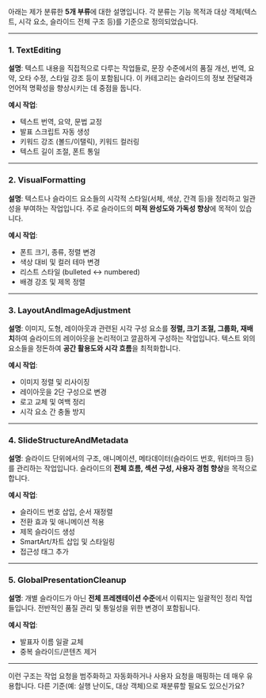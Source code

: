 아래는 제가 분류한 **5개 부류**에 대한 설명입니다. 각 분류는 기능 목적과 대상 객체(텍스트, 시각 요소, 슬라이드 전체 구조 등)를 기준으로 정의되었습니다.

---

### 1. **TextEditing**

**설명**:
텍스트 내용을 직접적으로 다루는 작업들로, 문장 수준에서의 품질 개선, 번역, 요약, 오타 수정, 스타일 강조 등이 포함됩니다. 이 카테고리는 슬라이드의 정보 전달력과 언어적 명확성을 향상시키는 데 중점을 둡니다.

**예시 작업**:

* 텍스트 번역, 요약, 문법 교정
* 발표 스크립트 자동 생성
* 키워드 강조 (볼드/이탤릭), 키워드 컬러링
* 텍스트 길이 조절, 폰트 통일

---

### 2. **VisualFormatting**

**설명**:
텍스트나 슬라이드 요소들의 시각적 스타일(서체, 색상, 간격 등)을 정리하고 일관성을 부여하는 작업입니다. 주로 슬라이드의 **미적 완성도와 가독성 향상**에 목적이 있습니다.

**예시 작업**:

* 폰트 크기, 종류, 정렬 변경
* 색상 대비 및 컬러 테마 변경
* 리스트 스타일 (bulleted ↔ numbered)
* 배경 강조 및 제목 정렬

---

### 3. **LayoutAndImageAdjustment**

**설명**:
이미지, 도형, 레이아웃과 관련된 시각 구성 요소를 **정렬, 크기 조절, 그룹화, 재배치**하여 슬라이드의 레이아웃을 논리적이고 깔끔하게 구성하는 작업입니다. 텍스트 외의 요소들을 정돈하여 **공간 활용도와 시각 흐름**을 최적화합니다.

**예시 작업**:

* 이미지 정렬 및 리사이징
* 레이아웃을 2단 구성으로 변경
* 로고 교체 및 여백 정리
* 시각 요소 간 충돌 방지

---

### 4. **SlideStructureAndMetadata**

**설명**:
슬라이드 단위에서의 구조, 애니메이션, 메타데이터(슬라이드 번호, 워터마크 등)를 관리하는 작업입니다. 슬라이드의 **전체 흐름, 섹션 구성, 사용자 경험 향상**을 목적으로 합니다.

**예시 작업**:

* 슬라이드 번호 삽입, 순서 재정렬
* 전환 효과 및 애니메이션 적용
* 제목 슬라이드 생성
* SmartArt/차트 삽입 및 스타일링
* 접근성 태그 추가

---

### 5. **GlobalPresentationCleanup**

**설명**:
개별 슬라이드가 아닌 **전체 프레젠테이션 수준**에서 이뤄지는 일괄적인 정리 작업들입니다. 전반적인 품질 관리 및 통일성을 위한 변경이 포함됩니다.

**예시 작업**:

* 발표자 이름 일괄 교체
* 중복 슬라이드/콘텐츠 제거

---

이런 구조는 작업 요청을 범주화하고 자동화하거나 사용자 요청을 매핑하는 데 매우 유용합니다.
다른 기준(예: 실행 난이도, 대상 객체)으로 재분류할 필요도 있으신가요?
